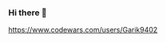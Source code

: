 ### Hi there 👋

<!--
**Garik9402/Garik9402** is a ✨ _special_ ✨ repository because its `README.md` (this file) appears on your GitHub prof
-->

  https://www.codewars.com/users/Garik9402
  
